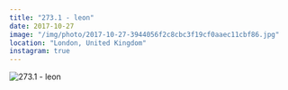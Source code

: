 ```yaml
---
title: "273.1 - leon"
date: 2017-10-27
image: "/img/photo/2017-10-27-3944056f2c8cbc3f19cf0aaec11cbf86.jpg"
location: "London, United Kingdom"
instagram: true
---
```


![273.1 - leon](/img/photo/2017-10-27-3944056f2c8cbc3f19cf0aaec11cbf86.jpg)
